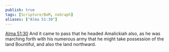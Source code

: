```yaml
---
publish: true
tags: [Scripture/BoM, noGraph]
aliases: ["Alma 51:30"]
---
```

[Alma 51:30](https://churchofjesuschrist.org/study/scriptures/bofm/alma/51?lang=eng&id=p30#p30) And it came to pass that he headed Amalickiah also, as he was marching forth with his numerous army that he might take possession of the land Bountiful, and also the land northward.
